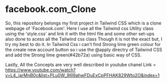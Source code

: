 # facebook.com_Clone
So, this repository belongs my first project in Tailwind CSS which is a clone webpage of 'Facebook.com'.
Here I use all the Tailwind css Utility class using the 'style.css' and link it with the html file and some other set-ups also done to acess all the Tailwind css class
Though it is not the exact but, I try my best to do it. In Tailwind Css i can't find  Strong lime green colour for the create new account button so i use the @apply directry of Tailwind CSS and add the  Strong lime green(#42b72a) using basic way of CSS.

Lastly, All the Concepts are very well described in youtube chanel
Link  = https://www.youtube.com/watch?v=L4_jarMnB0c&list=PLu0W_9lII9ahwFDuExCpPFHAK829Wto2O&index=1
